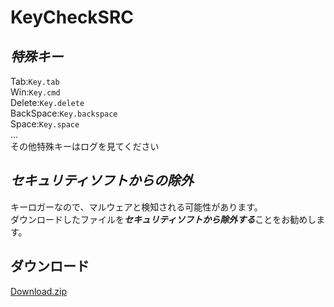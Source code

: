 # KeyCheckSRC

## *特殊キー*
Tab:`Key.tab`  
Win:`Key.cmd`  
Delete:`Key.delete`  
BackSpace:`Key.backspace`  
Space:`Key.space`  
...  
その他特殊キーはログを見てください  

## *セキュリティソフトからの除外*
キーロガーなので、マルウェアと検知される可能性があります。  
ダウンロードしたファイルを***セキュリティソフトから除外する***ことをお勧めします。  

ダウンロード
---
[Download.zip](https://github.com/BX293APEN/keycheck/archive/refs/heads/main.zip)
